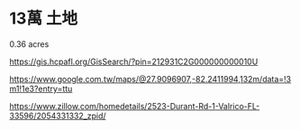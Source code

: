 13萬 土地
========

0.36 acres

https://gis.hcpafl.org/GisSearch/?pin=212931C2G000000000010U

https://www.google.com.tw/maps/@27.9096907,-82.2411994,132m/data=!3m1!1e3?entry=ttu

https://www.zillow.com/homedetails/2523-Durant-Rd-1-Valrico-FL-33596/2054331332_zpid/


